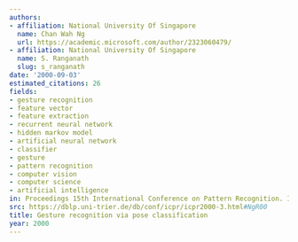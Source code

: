 ```yaml
---
authors:
- affiliation: National University Of Singapore
  name: Chan Wah Ng
  url: https://academic.microsoft.com/author/2323060479/
- affiliation: National University Of Singapore
  name: S. Ranganath
  slug: s_ranganath
date: '2000-09-03'
estimated_citations: 26
fields:
- gesture recognition
- feature vector
- feature extraction
- recurrent neural network
- hidden markov model
- artificial neural network
- classifier
- gesture
- pattern recognition
- computer vision
- computer science
- artificial intelligence
in: Proceedings 15th International Conference on Pattern Recognition. ICPR-2000
src: https://dblp.uni-trier.de/db/conf/icpr/icpr2000-3.html#NgR00
title: Gesture recognition via pose classification
year: 2000
---
```

